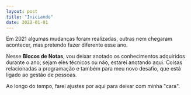 ```yaml
---
layout: post
title: "Iniciando"
date: 2022-01-01
---
```


Em 2021 algumas mudanças foram realizadas, outras nem chegaram acontecer, mas pretendo fazer diferente esse ano.

Nesse **Blocos de Notas**, vou deixar anotado os conhecimentos adquiridos durante o ano, sejam eles técnicos ou não, estarei anotando aqui. Coisas relacionadas a programação e também para meu novo desafio, que está ligado ao gestão de pessoas.

Ao longo do tempo, farei ajustes por aqui para deixar com minha "cara".


